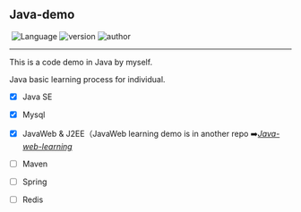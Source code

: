 ## Java-demo   
​			![Language](https://img.shields.io/badge/language-Java-green) ![version](https://img.shields.io/badge/version-jdk12.0.1-9cf) ![author](https://img.shields.io/badge/author-Garen~-blueviolet)

----------
This is a code demo in Java by myself.

Java basic learning process for individual.

- [x] Java SE  
- [x] Mysql  
- [x] JavaWeb & J2EE（JavaWeb learning demo is in another repo :arrow_right:*[Java-web-learning](https://github.com/Garen2994/Java-web-learning)*
- [ ] Maven
- [ ] Spring
- [ ] Redis

